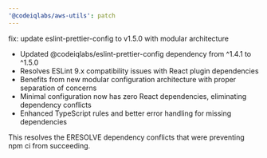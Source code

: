 ```yaml
---
'@codeiqlabs/aws-utils': patch
---
```


fix: update eslint-prettier-config to v1.5.0 with modular architecture

- Updated @codeiqlabs/eslint-prettier-config dependency from ^1.4.1 to ^1.5.0
- Resolves ESLint 9.x compatibility issues with React plugin dependencies
- Benefits from new modular configuration architecture with proper separation of concerns
- Minimal configuration now has zero React dependencies, eliminating dependency conflicts
- Enhanced TypeScript rules and better error handling for missing dependencies

This resolves the ERESOLVE dependency conflicts that were preventing npm ci from succeeding.
